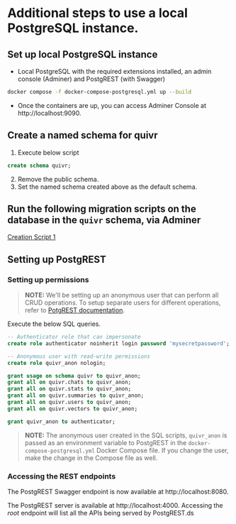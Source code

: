 # Additional steps to use a local PostgreSQL instance.

## Set up local PostgreSQL instance
* Local PostgreSQL with the required extensions installed, an admin console (Adminer) and PostgREST (with Swagger)
```bash
docker compose -f docker-compose-postgresql.yml up --build 
```
* Once the containers are up, you can access Adminer Console at http://localhost:9090.

## Create a named schema for quivr
1. Execute below script
```sql
create schema quivr;
```
2. Remove the public schema.
3. Set the named schema created above as the default schema.

## Run the following migration scripts on the database in the `quivr` schema, via Adminer
[Creation Script 1](../scripts/tables.sql)

## Setting up PostgREST
### Setting up permissions
> **NOTE:** We'll be setting up an anonymous user that can perform all CRUD operations. To setup separate users for different operations, refer to [PotgREST documentation](https://postgrest.org/en/stable/index.html).

Execute the below SQL queries.
```sql
-- Authenticator role that can impersonate
create role authenticator noinherit login password 'mysecretpassword';

-- Anonymous user with read-write permissions
create role quivr_anon nologin;

grant usage on schema quivr to quivr_anon;
grant all on quivr.chats to quivr_anon;
grant all on quivr.stats to quivr_anon;
grant all on quivr.summaries to quivr_anon;
grant all on quivr.users to quivr_anon;
grant all on quivr.vectors to quivr_anon;

grant quivr_anon to authenticator;
```
> **NOTE:** The anonymous user created in the SQL scripts, `quivr_anon` is passed as an environment variable to PostgREST in the `docker-compose-postgresql.yml` Docker Compose file. If you change the user, make the change in the Compose file as well.

### Accessing the REST endpoints
The PostgREST Swagger endpoint is now available at http://localhost:8080.

The PostgREST server is available at http://localhost:4000. Accessing the _root_ endpoint will list all the APIs being served by PostgREST.ds
